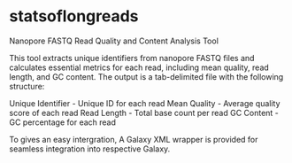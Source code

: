 # statsoflongreads
Nanopore FASTQ Read Quality and Content Analysis Tool

This tool extracts unique identifiers from nanopore FASTQ files and calculates essential metrics for each read, including mean quality, read length, and GC content. The output is a tab-delimited file with the following structure:

Unique Identifier - Unique ID for each read
Mean Quality - Average quality score of each read
Read Length - Total base count per read
GC Content - GC percentage for each read

To gives an easy intergration, A Galaxy XML wrapper is provided for seamless integration into respective Galaxy.

